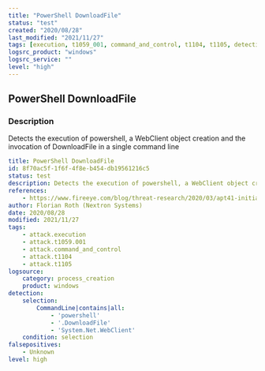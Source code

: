 ```yaml
---
title: "PowerShell DownloadFile"
status: "test"
created: "2020/08/28"
last_modified: "2021/11/27"
tags: [execution, t1059_001, command_and_control, t1104, t1105, detection_rule]
logsrc_product: "windows"
logsrc_service: ""
level: "high"
---
```


## PowerShell DownloadFile

### Description

Detects the execution of powershell, a WebClient object creation and the invocation of DownloadFile in a single command line

```yml
title: PowerShell DownloadFile
id: 8f70ac5f-1f6f-4f8e-b454-db19561216c5
status: test
description: Detects the execution of powershell, a WebClient object creation and the invocation of DownloadFile in a single command line
references:
    - https://www.fireeye.com/blog/threat-research/2020/03/apt41-initiates-global-intrusion-campaign-using-multiple-exploits.html
author: Florian Roth (Nextron Systems)
date: 2020/08/28
modified: 2021/11/27
tags:
    - attack.execution
    - attack.t1059.001
    - attack.command_and_control
    - attack.t1104
    - attack.t1105
logsource:
    category: process_creation
    product: windows
detection:
    selection:
        CommandLine|contains|all:
            - 'powershell'
            - '.DownloadFile'
            - 'System.Net.WebClient'
    condition: selection
falsepositives:
    - Unknown
level: high

```
